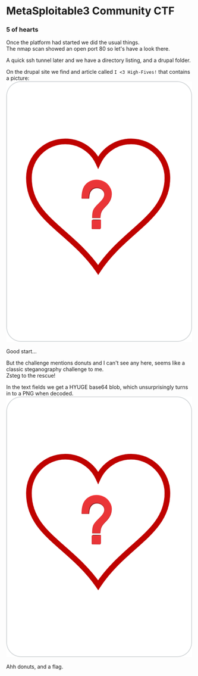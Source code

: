 # MetaSploitable3 Community CTF

### 5 of hearts

Once the platform had started we did the usual things.  
The nmap scan showed an open port 80 so let's have a look there.

A quick ssh tunnel later and we have a directory listing, and a drupal folder.

On the drupal site we find and article called `I <3 High-Fives!` that contains a picture:  
![alt text](5_of_hearts.png "")

Good start...

But the challenge mentions donuts and I can't see any here, seems like a classic steganography challenge to me.  
Zsteg to the rescue!

In the text fields we get a HYUGE base64 blob, which unsurprisingly turns in to a PNG when decoded.  
![alt text](5_of_hearts.png "DONUTS!")

Ahh donuts, and a flag.
